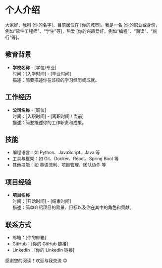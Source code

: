 # 个人介绍

大家好，我叫 [你的名字]，目前居住在 [你的城市]。我是一名 [你的职业或身份，例如“软件工程师”、“学生”等]，热爱 [你的兴趣爱好，例如“编程”、“阅读”、“旅行”等]。

## 教育背景

- **学校名称** - [学位/专业]  
  时间：[入学时间] - [毕业时间]  
  描述：简要描述你在该校的学习经历或成就。

## 工作经历

- **公司名称** - [职位]  
  时间：[入职时间] - [离职时间 / 当前]  
  描述：简要描述你的工作职责和成果。

## 技能

- 编程语言：如 Python、JavaScript、Java 等
- 工具与框架：如 Git、Docker、React、Spring Boot 等
- 其他技能：如 英语流利、项目管理、团队协作 等

## 项目经验

- **项目名称**  
  时间：[开始时间] - [结束时间]  
  描述：简单介绍项目的背景、目标以及你在其中的角色和贡献。

## 联系方式

- 邮箱：[你的邮箱]
- GitHub：[你的 GitHub 链接]
- LinkedIn：[你的 LinkedIn 链接]

感谢您的阅读！欢迎与我交流 😊
